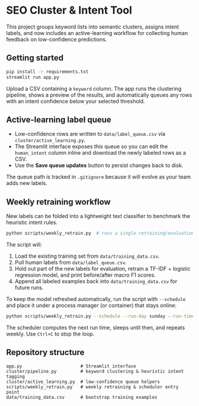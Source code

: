 # SEO Cluster & Intent Tool

This project groups keyword lists into semantic clusters, assigns intent labels, and now
includes an active-learning workflow for collecting human feedback on low-confidence
predictions.

## Getting started

```bash
pip install -r requirements.txt
streamlit run app.py
```

Upload a CSV containing a `keyword` column. The app runs the clustering pipeline, shows a
preview of the results, and automatically queues any rows with an intent confidence below
your selected threshold.

## Active-learning label queue

- Low-confidence rows are written to `data/label_queue.csv` via
  `cluster/active_learning.py`.
- The Streamlit interface exposes this queue so you can edit the `human_intent` column
  inline and download the newly labeled rows as a CSV.
- Use the **Save queue updates** button to persist changes back to disk.

The queue path is tracked in `.gitignore` because it will evolve as your team adds new
labels.

## Weekly retraining workflow

New labels can be folded into a lightweight text classifier to benchmark the heuristic
intent rules.

```bash
python scripts/weekly_retrain.py  # runs a single retraining/evaluation cycle
```

The script will:

1. Load the existing training set from `data/training_data.csv`.
2. Pull human labels from `data/label_queue.csv`.
3. Hold out part of the new labels for evaluation, retrain a TF-IDF + logistic regression
   model, and print before/after macro F1 scores.
4. Append all labeled examples back into `data/training_data.csv` for future runs.

To keep the model refreshed automatically, run the script with `--schedule` and place it
under a process manager (or container) that stays online:

```bash
python scripts/weekly_retrain.py --schedule --run-day sunday --run-time 02:00
```

The scheduler computes the next run time, sleeps until then, and repeats weekly. Use
`Ctrl+C` to stop the loop.

## Repository structure

```
app.py                      # Streamlit interface
cluster/pipeline.py         # keyword clustering & heuristic intent tagging
cluster/active_learning.py  # low-confidence queue helpers
scripts/weekly_retrain.py   # weekly retraining & scheduler entry point
data/training_data.csv      # bootstrap training examples
```
